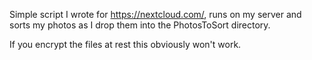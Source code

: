 Simple script I wrote for https://nextcloud.com/, runs on my server and sorts my photos as I drop them into the PhotosToSort directory.

If you encrypt the files at rest this obviously won't work.
